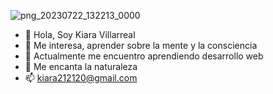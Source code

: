 
![png_20230722_132213_0000](https://github.com/kiara212120/kiara212120/assets/131385060/be5ffaf5-f2e4-422b-8012-066d10f72777)


- 👋 Hola, Soy Kiara Villarreal 
- 👀 Me interesa, aprender sobre la mente y la consciencia 
- 🌱 Actualmente me encuentro aprendiendo desarrollo web 
- 💞️ Me encanta la naturaleza
- 📫 kiara212120@gmail.com
<!---


kiara212120/kiara212120 is a ✨ special ✨ repository because its `README.md` (this file) appears on your GitHub profile.
You can click the Preview link to take a look at your changes.
--->
